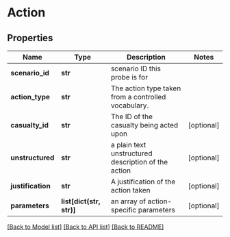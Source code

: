 # Action

## Properties
Name | Type | Description | Notes
------------ | ------------- | ------------- | -------------
**scenario_id** | **str** | scenario ID this probe is for | 
**action_type** | **str** | The action type taken from a controlled vocabulary. | 
**casualty_id** | **str** | The ID of the casualty being acted upon | [optional] 
**unstructured** | **str** | a plain text unstructured description of the action | [optional] 
**justification** | **str** | A justification of the action taken | [optional] 
**parameters** | **list[dict(str, str)]** | an array of action-specific parameters | [optional] 

[[Back to Model list]](../README.md#documentation-for-models) [[Back to API list]](../README.md#documentation-for-api-endpoints) [[Back to README]](../README.md)

